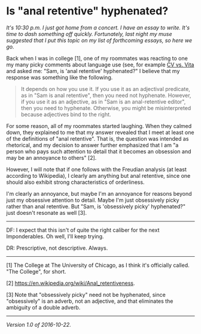 Is "anal retentive" hyphenated?
===============================

*It's 10:30 p.m.  I just got home from a concert.  I have an essay
to write.  It's time to dash something off quickly.  Fortunately, last
night my muse suggested that I put this topic on my list of forthcoming
essays, so here we go.*

Back when I was in college [1], one of my roommates was reacting to
one my many picky comments about language use (see, for example [CV
vs. Vita](cv-vs-vita.html) and asked me: "Sam, is 'anal retentive'
hyphenated?"  I believe that my response was something like the following.

> It depends on how you use it.  If you use it as an adjectival predicate,
  as in "Sam is anal retentive", then you need not hyphenate.  However,
  if you use it as an adjective, as in "Sam is an anal-retentive editor",
  then you need to hyphenate.  Otherwise, you might be misinterpreted
  because adjectives bind to the right.

For some reason, all of my roommates started laughing.  When they calmed
down, they explained to me that my answer revealed that I meet at least
one of the definitions of "anal retentive".  That is, the question was
intended as rhetorical, and my decision to answer further emphasized
that I am "a person who pays such attention to detail that it becomes
an obsession and may be an annoyance to others" [2].  

However, I will note that if one follows with the Freudian analysis
(at least according to Wikipedia), I clearly am anything but anal
retentive, since one should also exhibit strong characteristics
of orderliness.

I'm clearly an annoyance, but maybe I'm an annoyance for reasons beyond
just my obsessive attention to detail.  Maybe I'm just obsessively picky 
rather than anal retentive.  But "Sam, is 'obsessively picky' hyphenated?"
just doesn't resonate as well [3].

---

DF: I expect that this isn't of quite the right caliber for the next
Imponderables.  Oh well, I'll keep trying.

DR: Prescriptive, not descriptive.  Always.

---

[1] The College at The University of Chicago, as I think it's officially
called.  "The College", for short.

[2] <https://en.wikipedia.org/wiki/Anal_retentiveness>.

[3] Note that "obsessively picky" need not be hyphenated, since
"obsessively" is an adverb, not an adjective, and that eliminates
the ambiguity of a double adverb.

---

*Version 1.0 of 2016-10-22.*
